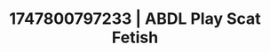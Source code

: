 ---
categories:
- Eco-erotica
- Intimate rituals
- Gagging sounds
- After dark play
- Lover's breath
image: /assets/images/1747800797233.jpg
layout: post
seo:
  description: Featured content with sensual ABDL Play, Scat Fetish. HD images available.
  keywords: ABDL Play, Scat Fetish
  og_image: /assets/images/1747800797233.jpg
  schema_type: VisualArtwork
tags:
- ABDL Play
- Scat Fetish
- '#1747800797233'
title: 1747800797233 | ABDL Play Scat Fetish
---